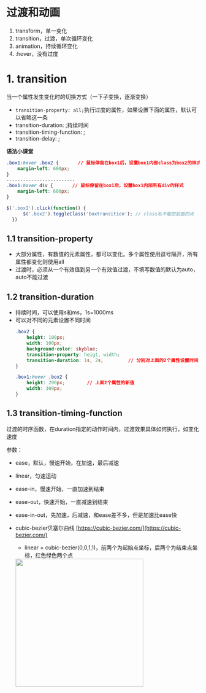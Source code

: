 # 过渡和动画
1. transform，单一变化
2. transition，过渡，单次循环变化
3. animation，持续循环变化
4. :hover，没有过度

# 1. transition
当一个属性发生变化时的切换方式（一下子变换，逐渐变换）

- `transition-property: all;`执行过度的属性，如果设置下面的属性，默认可以省略这一条
- transition-duration: ;持续时间
- transition-timing-function: ;
- transition-delay: ;

**语法小课堂**
```css
.box1:hover .box2 {       // 鼠标停留在box1后，设置box1内部class为box2的样式
    margin-left: 600px;
}
-------------------------
.box1:hover div {       // 鼠标停留在box1后，设置box1内部所有div的样式
    margin-left: 600px;
}
```

```javascript
$('.box1').click(function() {
      $('.box2').toggleClass('boxtransition'); // class名不能加前面的点
  })
```

## 1.1 transition-property
- 大部分属性，有数值的元素属性，都可以变化。多个属性使用逗号隔开，所有属性都变化则使用all
- 过渡时，必须从一个有效值到另一个有效值过渡，不填写数值的默认为auto，auto不能过渡

## 1.2 transition-duration
- 持续时间，可以使用s和ms，1s=1000ms
- 可以对不同的元素设置不同时间
    ```css
    .box2 {
        height: 100px;
        width: 100px;
        background-color: skyblue;
        transition-property: heigt, width;  
        transition-duration: 1s, 2s;         // 分别对上面的2个属性设置时间   
    }

    .box1:hover .box2 {
        height: 200px;        // 上面2个属性的新值
        width: 300px;
    }
    ```
    
## 1.3 transition-timing-function
过渡的时序函数，在duration指定的动作时间内，过渡效果具体如何执行，如变化速度

参数：
- ease，默认，慢速开始，在加速，最后减速
- linear，匀速运动
- ease-in，慢速开始，一直加速到结束
- ease-out，快速开始，一直减速到结束
- ease-in-out，先加速，后减速，和ease差不多，但是加速比ease快
- cubic-bezier贝塞尔曲线 [https://cubic-bezier.com/](https://cubic-bezier.com/)
    - linear = cubic-bezier(0,0,1,1)，前两个为起始点坐标，后两个为结束点坐标，红色绿色两个点
    
    <img width="333" src="https://user-images.githubusercontent.com/26485327/74624968-7134b000-5185-11ea-8c2a-709e0ad33626.png">

    
    
    
    
    
    
    
    
    
    
    
    













